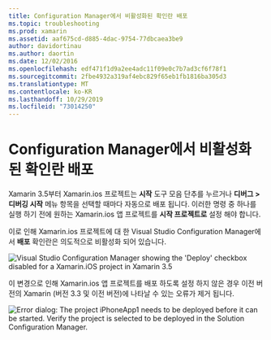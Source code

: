 ```yaml
---
title: Configuration Manager에서 비활성화된 확인란 배포
ms.topic: troubleshooting
ms.prod: xamarin
ms.assetid: aaf675cd-d885-4dac-9754-77dbcaea3be9
author: davidortinau
ms.author: daortin
ms.date: 12/02/2016
ms.openlocfilehash: edf471f1d9a2ee4adc11f09e0c7b7ad3cf6f78f1
ms.sourcegitcommit: 2fbe4932a319af4ebc829f65eb1fb1816ba305d3
ms.translationtype: MT
ms.contentlocale: ko-KR
ms.lasthandoff: 10/29/2019
ms.locfileid: "73014250"
---
```

# <a name="deploy-checkboxes-disabled-in-configuration-manager"></a>Configuration Manager에서 비활성화된 확인란 배포

Xamarin 3.5부터 Xamarin.ios 프로젝트는 **시작** 도구 모음 단추를 누르거나 **디버그 > 디버깅 시작** 메뉴 항목을 선택할 때마다 자동으로 배포 됩니다. 이러한 명령 중 하나를 실행 하기 전에 원하는 Xamarin.ios 앱 프로젝트를 **시작 프로젝트로** 설정 해야 합니다.

이로 인해 Xamarin.ios 프로젝트에 대 한 Visual Studio Configuration Manager에서 **배포** 확인란은 의도적으로 비활성화 되어 있습니다.

![](deploy-checkboxes-images/configuration.png "Visual Studio Configuration Manager showing the 'Deploy' checkbox disabled for a Xamarin.iOS project in Xamarin 3.5")

이 변경으로 인해 Xamarin.ios 앱 프로젝트를 배포 하도록 설정 하지 않은 경우 이전 버전의 Xamarin (버전 3.3 및 이전 버전)에 나타날 수 있는 오류가 제거 됩니다.

![](deploy-checkboxes-images/error.png "Error dialog: The project iPhoneApp1 needs to be deployed before it can be started. Verify the project is selected to be deployed in the Solution Configuration Manager.")
